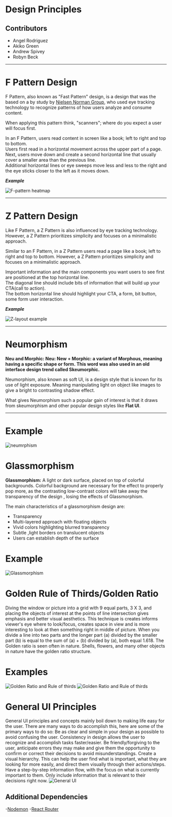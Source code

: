 # Design Principles

## Contributors

- Angel Rodriguez
- Akiko Green
- Andrew Spivey
- Robyn Beck
---

# F Pattern Design

F Pattern, also known as "Fast Pattern" design, is a design that was the based on a by
study by [Nielsen Norman Group](https://www.nngroup.com/reports/how-people-read-web-eyetracking-evidence/), who used eye tracking technology to recognize patterns of how users analyze and consume content.

When applying this pattern think, "scanners"; where do you expect a user will focus first.

In an F Pattern, users read content in screen like a book; left to right and top to bottom. <br>
Users first read in a horizontal movement across the upper part of a page. <br>
Next, users move down and create a second horizontal line that usually cover a smaller area than the previous line. <br>
Additional horizontal lines or eye sweeps move less and less to the right and the eye sticks closer to the left as it moves down.

**_Example_**

![F-pattern heatmap](https://99designs-blog.imgix.net/blog/wp-content/uploads/2016/07/heatmap-eye-tracking.jpg?auto=format&q=60&fit=max&w=930)

---

# Z Pattern Design

Like F Pattern, a Z Pattern is also influenced by eye tracking technology. However, a Z Pattern prioritizes simplicity and focuses on a minimalistic approach.

Similar to an F Pattern, in a Z Pattern users read a page like a book; left to right and top to bottom. However, a Z Pattern prioritizes simplicity and focuses on a minimalistic approach.

Important information and the main components you want users to see first are positioned
at the top horizontal line. <br>
The diagonal line should include bits of information that will build up your CTA(call to action). <br>
The bottom horizontal line should highlight your CTA, a form, bit button, some form user interaction.

**_Example_**

![Z-layout example](https://storage.googleapis.com/website-production/uploads/2017/01/z-pattern-traffic-light-media.jpg)

---

# Neumorphism

**Neu and Morphic: Neu: New + Morphic: a variant of Morphous, meaning having a specific shape or form. This word was also used in an old interface design trend called Skeumorphic.**

Neumorphism, also known as soft UI, is a design style that is known for its use of light exposure. Meaning manipulating light on object like images to give a bright to contrasting shadow effect.

What gives Neumorphism such a popular gain of interest is that it draws from skeumorphism and other popular design styles like **Flat UI**.

<hr>

# Example

![neumrphism](https://assets.justinmind.com/wp-content/uploads/2020/04/what-is-neumorphism.png)

# Glassmorphism
**Glassmorphism:** A light or dark surface, placed on top of colorful backgrounds. Colorful background are necessary for the effect to properly pop more, as the contrasting low-contrast colors will take away the transparency of the design , losing the effects of Glassmorphism.

The main characteristics of a glassmorphism design are:
- Transparency
- Multi-layered approach with floating objects 
- Vivid colors highlighting blurred transparency
- Subtle ,light borders on translucent objects
- Users can establish depth of the surface 

# Example
![Glassmorphism](https://miro.medium.com/max/1200/1*NzUy0je3bFL47qAOy8JY9Q.jpeg)

# Golden Rule of Thirds/Golden Ratio
Diving the window or picture into a grid with 9 equal parts, 3 X 3,
and placing the objects of interest at the points of line intersection gives emphasis
and better visual aesthetics. This technique is creates informs viewer's eye where to look/focus,
creates space in view and is more interesting to look at then something right in middle of picture.
When you divide a line into two parts and the longer part (a) divided by the smaller part (b) is equal to the sum of (a) + (b) divided by (a), both equal 1.618.
The Golden ratio is seen often in nature. Shells, flowers, and many other objects
in nature have the golden ratio structure.


# Examples
![Golden Ratio and Rule of thirds](https://expertphotography.com/wp-content/uploads/2019/02/golden-ratio-vs-rule-of-thirds-12.jpg)
![Golden Ratio and Rule of thirds](https://alvalyn.com/wp-content/uploads/2019/06/golden-ratio-compared-alvalyn-lundgren.png)

# General UI Principles
General UI principles and concepts mainly boil down to making life easy for the user. There are many ways to do accomplish this, here are some of the primary ways to do so:
Be as clear and simple in your design as possible to avoid confusing the user.
Consistency in design allows the user to recognize and accomplish tasks faster/easier.
Be friendly/forgiving to the user, anticipate errors they may make and give them the opportunity to confirm or correct their decisions to avoid misunderstandings.
Create a visual hierarchy. This can help the user find what is important, what they are looking for more easily, and direct them visually through their actions/steps.
Have a step-by-step information flow, with the focus on what is currently important to them. Only include information that is relevant to their decisions right now.
![General UI](https://www.researchgate.net/profile/Raul-Valverde-3/publication/280689716/figure/tbl2/AS:669391049994258@1536606671662/Mayhews-General-Principles-of-User-Interface-Design-Huang-1997.png)

## Additional Dependencies

-[Nodemon](https://nodemon.io/) -[React Router](https://reactrouter.com/web/guides/quick-start)
